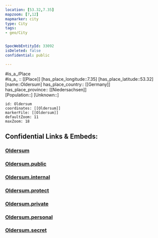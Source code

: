 ```yaml
---
location: [53.32,7.35] 
mapzoom: [7,12] 
mapmarker: city 
type: City
tags:
- geo/City


SpocWebEntityId: 33092
isDeleted: false
confidential: public

---
```

#is_a_/Place  
#is_a_ :: [[Place]] 
[has_place_longitude::7.35] 
[has_place_latitude::53.32] 
[name::Oldersum] 
has_place_country:: [[Germany]]  
has_place_province:: [[Niedersachsen]]  
[Population::] 
[Unknown::] 


```leaflet
id: Oldersum
coordinates: [[Oldersum]] 
markerFile: [[Oldersum]] 
defaultZoom: 11 
maxZoom: 18
```


## Confidential Links & Embeds: 

### [Oldersum](/_Standards/Earth/Continent/Europe/Europe~Central/Germany/Germany~West/Niedersachsen/counties~Niedersachsen/Leer/cities~Leer/Moormerland/boroughs~Moormerland/Oldersum.md) 

### [Oldersum.public](/_public/Earth/Continent/Europe/Europe~Central/Germany/Germany~West/Niedersachsen/counties~Niedersachsen/Leer/cities~Leer/Moormerland/boroughs~Moormerland/Oldersum.public.md) 

### [Oldersum.internal](/_internal/Earth/Continent/Europe/Europe~Central/Germany/Germany~West/Niedersachsen/counties~Niedersachsen/Leer/cities~Leer/Moormerland/boroughs~Moormerland/Oldersum.internal.md) 

### [Oldersum.protect](/_protect/Earth/Continent/Europe/Europe~Central/Germany/Germany~West/Niedersachsen/counties~Niedersachsen/Leer/cities~Leer/Moormerland/boroughs~Moormerland/Oldersum.protect.md) 

### [Oldersum.private](/_private/Earth/Continent/Europe/Europe~Central/Germany/Germany~West/Niedersachsen/counties~Niedersachsen/Leer/cities~Leer/Moormerland/boroughs~Moormerland/Oldersum.private.md) 

### [Oldersum.personal](/_personal/Earth/Continent/Europe/Europe~Central/Germany/Germany~West/Niedersachsen/counties~Niedersachsen/Leer/cities~Leer/Moormerland/boroughs~Moormerland/Oldersum.personal.md) 

### [Oldersum.secret](/_secret/Earth/Continent/Europe/Europe~Central/Germany/Germany~West/Niedersachsen/counties~Niedersachsen/Leer/cities~Leer/Moormerland/boroughs~Moormerland/Oldersum.secret.md)

